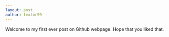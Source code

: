 ```yaml
---
layout: post
author: lextor99
---
```

Welcome to my first ever post on Github webpage.
Hope that you liked that. 